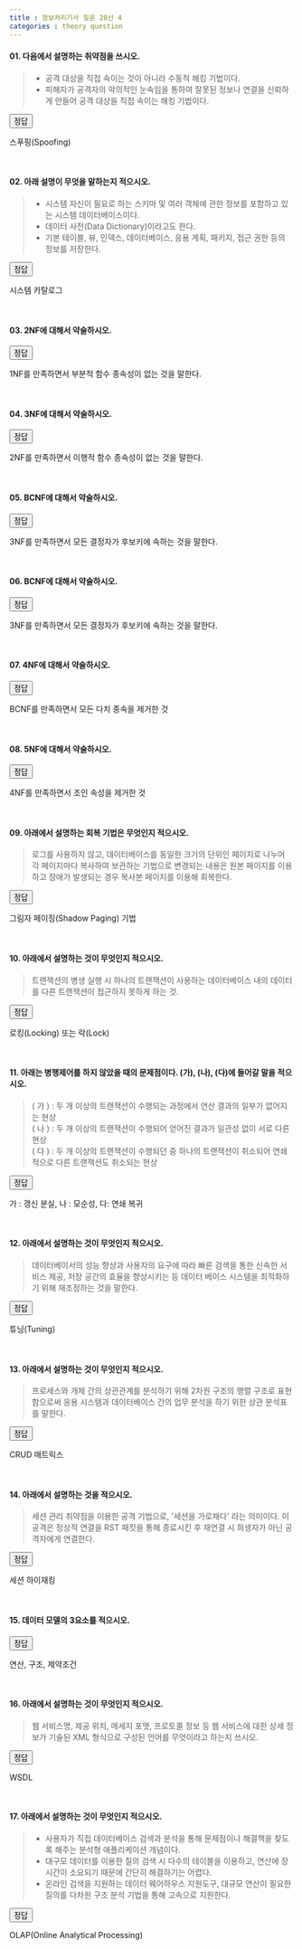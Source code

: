 ```yaml
---
title : 정보처리기사 질문 20선 4
categories : theory question
---
```


<link rel="stylesheet" href="/assets/css/question.css" />
<script src="/assets/js/theory/question/index.js"></script>

#### 01. 다음에서 설명하는 취약점을 쓰시오. 

> - 공격 대상을 직접 속이는 것이 아니라 수동적 해킹 기법이다.
> - 피해자가 공격자의 악의적인 눈속임을 통하여 잘못된 정보나 연결을 신뢰하게 만들어 공격 대상을 직접 속이는 해킹 기법이다.

<div class="answer">
    <button>정답</button>
    <p>
        스푸핑(Spoofing)
    </p>
</div>

<br>

#### 02. 아래 설명이 무엇을 말하는지 적으시오.

> - 시스템 자신이 필요로 하는 스키마 및 여러 객체에 관한 정보를 포함하고 있는 시스템 데이터베이스이다.
> - 데이터 사전(Data Dictionary)이라고도 한다.
> - 기본 테이블, 뷰, 인덱스, 데이터베이스, 응용 계획, 패키지, 접근 권한 등의 정보를 저장한다.

<div class="answer">
    <button>정답</button>
    <p>
        시스템 카탈로그
    </p>
</div>

<br>

#### 03. 2NF에 대해서 약술하시오. 

<div class="answer">
    <button>정답</button>
    <p>
       1NF를 만족하면서 부분적 함수 종속성이 없는 것을 말한다.
    </p>
</div>

<br>

#### 04. 3NF에 대해서 약술하시오. 

<div class="answer">
    <button>정답</button>
    <p>
       2NF를 만족하면서 이행적 함수 종속성이 없는 것을 말한다.
    </p>
</div>

<br>

#### 05. BCNF에 대해서 약술하시오.

<div class="answer">
    <button>정답</button>
    <p>
       3NF를 만족하면서 모든 결정자가 후보키에 속하는 것을 말한다.
    </p>
</div>

<br>

#### 06. BCNF에 대해서 약술하시오.

<div class="answer">
    <button>정답</button>
    <p>
       3NF를 만족하면서 모든 결정자가 후보키에 속하는 것을 말한다.
    </p>
</div>

<br>

#### 07. 4NF에 대해서 약술하시오.

<div class="answer">
    <button>정답</button>
    <p>
       BCNF를 만족하면서 모든 다치 종속을 제거한 것
    </p>
</div>

<br>

#### 08. 5NF에 대해서 약술하시오.

<div class="answer">
    <button>정답</button>
    <p>
       4NF를 만족하면서 조인 속성을 제거한 것
    </p>
</div>

<br>

#### 09. 아래에서 설명하는 회복 기법은 무엇인지 적으시오.

> 로그를 사용하지 않고, 데이터베이스를 동일한 크기의 단위인 페이지로 나누어 각 페이지마다 복사하여 보관하는 기법으로 변경되는 내용은 원본 페이지를 이용하고 장애가 발생되는 경우 복사본 페이지를 이용해 회복한다.

<div class="answer">
    <button>정답</button>
    <p>
       그림자 페이징(Shadow Paging) 기법
    </p>
</div>

<br>

#### 10. 아래에서 설명하는 것이 무엇인지 적으시오.

> 트랜잭션의 병생 실행 시 하나의 트랜잭션이 사용하는 데이터베이스 내의 데이터를 다른 트랜잭션이 접근하지 못하게 하는 것.

<div class="answer">
    <button>정답</button>
    <p>
       로킹(Locking) 또는 락(Lock)
    </p>
</div>

<br>

#### 11. 아래는 병행제어를 하지 않았을 때의 문제점이다. (가), (나), (다)에 들어갈 말을 적으시오.

> ( 가 )  : 두 개 이상의 트랜잭션이 수행되는 과정에서 연산 결과의 일부가 없어지는 현상 <br>
> ( 나 )  : 두 개 이상의 트랜잭션이 수행되어 얻어진 결과가 일관성 없이 서로 다른 현상 <br>
> ( 다 )  : 두 개 이상의 트랜잭션이 수행되던 중 하나의 트랜잭션이 취소되어 연쇄적으로 다른 트랜잭션도 취소되는 현상

<div class="answer">
    <button>정답</button>
    <p>
       가 : 갱신 분실, 나 : 모순성, 다: 연쇄 복귀
    </p>
</div>

<br>

#### 12. 아래에서 설명하는 것이 무엇인지 적으시오.

> 데이터베이서의 성능 향상과 사용자의 요구에 따라 빠른 검색을 통한 신속한 서비스 제공, 저장 공간의 효율을 향상시키는 등 데이터 베이스 시스템을 최적화하기 위해 재조정하는 것을 말한다.

<div class="answer">
    <button>정답</button>
    <p>
       튜닝(Tuning)
    </p>
</div>

<br>

#### 13. 아래에서 설명하는 것이 무엇인지 적으시오.

> 프로세스와 개체 간의 상관관계를 분석하기 위해 2차원 구조의 행렬 구조로 표현함으로써 응용 시스템과 데이터베이스 간의 업무 분석을 하기 위한 상관 분석표를 말한다.

<div class="answer">
    <button>정답</button>
    <p>
       CRUD 매트릭스
    </p>
</div>

<br>


#### 14. 아래에서 설명하는 것을 적으시오.

> 세션 관리 취약점을 이용한 공격 기법으로, '세션을 가로채다' 라는 의미이다. 이 공격은 정상적 연결을 RST 패킷을 통해 종료시킨 후 재연결 시 희생자가 아닌 공격자에게 연결한다.

<div class="answer">
    <button>정답</button>
    <p>
       세션 하이재킹
    </p>
</div>

<br>

#### 15. 데이터 모델의 3요소를 적으시오.

<div class="answer">
    <button>정답</button>
    <p>
       연산, 구조, 제약조건
    </p>
</div>

<br>


#### 16. 아래에서 설명하는 것이 무엇인지 적으시오.

> 웹 서비스명, 제공 위치, 메세지 포맷, 프로토콜 정보 등 웹 서비스에 대한 상세 정보가 기술된 XML 형식으로 구성된 언어를 무엇이라고 하는지 쓰시오.

<div class="answer">
    <button>정답</button>
    <p>
       WSDL
    </p>
</div>

<br>

#### 17. 아래에서 설명하는 것이 무엇인지 적으시오.

> - 사용자가 직접 데이터베이스 검색과 분석을 통해 문제점이나 해결책을 찾도록 해주는 분석형 애플리케이션 개념이다.
> - 대구모 데이터를 이용한 질의 검색 시 다수의 테이블을 이용하고, 연산에 장시간이 소요되기 때문에 간단히 해결하기는 어렵다.
> - 온라인 검색을 지원하는 데이터 웨어하우스 지원도구, 대규모 연산이 필요한 질의를 다차원 구조 분석 기법을 통해 고속으로 지원한다.

<div class="answer">
    <button>정답</button>
    <p>
       OLAP(Online Analytical Processing)
    </p>
</div>

<br>

